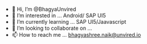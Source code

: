 - 👋 Hi, I’m @BhagyaUnvired
- 👀 I’m interested in ... Android/ SAP UI5
- 🌱 I’m currently learning ... SAP UI5/Jaavascript
- 💞️ I’m looking to collaborate on ...
- 📫 How to reach me ... bhagyashree.naik@unvired.io

<!---
BhagyaUnvired/BhagyaUnvired is a ✨ special ✨ repository because its `README.md` (this file) appears on your GitHub profile.
You can click the Preview link to take a look at your changes.
--->
